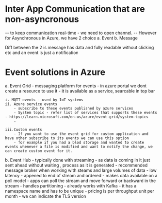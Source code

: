 # Inter App Communication that are non-asyncronous
-- to keep communication real-time - we need to open channel.
-- However for Asynchronous in Azure, we have 2 choice
    a. Event
    b. Message

Diff between the 2 is message has data and fully readable without clicking etc and an event is just a notification

# Event solutions in Azure 
 a. Event Grid
    - messaging platform for events
    - in azure portal we dont create a resource to use it
    - it is available as a service, searcable in top bar
    
    i. MQTT events - used by IoT systems
    ii. Azure service events
        - subscribe to these events published by azure services
        - System topic - refer list of services that supports these events - https://learn.microsoft.com/en-us/azure/event-grid/system-topics
        - 

    iii.Custom events
        - If you want to use the event grid for custom application and have other subscribe to its events we can use this option
        - for example if you had a blod storage and wanted to create events whenever a file is modified and want to notify the change, we can create custom event for it.
 b. Event Hub
     - typically done with streaming
     - as data is coming in it just sent ahead without waiting , process as it is generated
     - recommended message broker when working with steams and large volumes of data
     - low latency
     - appened to end of stream and ordered
     - makes data available on a poll model
     - apps can poll the stream and move forward or backward in the stream
     - handles partitioning
     - already works with Kafka
     - it has a namespace name and has to be unique
     - pricing is per throughput unit per month
     - we can indicate the TLS version
     